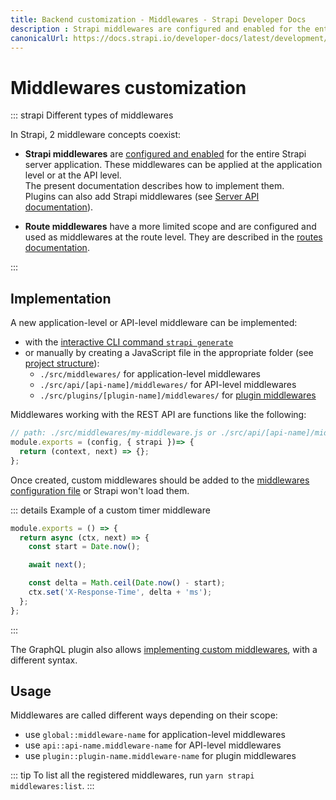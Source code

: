 ```yaml
---
title: Backend customization - Middlewares - Strapi Developer Docs
description : Strapi middlewares are configured and enabled for the entire Strapi server application. Middlewares can be customized according to your needs.
canonicalUrl: https://docs.strapi.io/developer-docs/latest/development/backend-customization/middlewares.html
---
```


# Middlewares customization

::: strapi Different types of middlewares

In Strapi, 2 middleware concepts coexist:

- **Strapi middlewares** are [configured and enabled](/developer-docs/latest/setup-deployment-guides/configurations/required/middlewares.md) for the entire Strapi server application. These middlewares can be applied at the application level or at the API level. <br/>The present documentation describes how to implement them.<br/>Plugins can also add Strapi middlewares (see [Server API documentation](/developer-docs/latest/developer-resources/plugin-api-reference/server.md#middlewares)).

- **Route middlewares** have a more limited scope and are configured and used as middlewares at the route level. They are described in the [routes documentation](/developer-docs/latest/development/backend-customization/routes.md#middlewares).

:::

## Implementation

A new application-level or API-level middleware can be implemented:
- with the [interactive CLI command `strapi generate`](/developer-docs/latest/developer-resources/cli/CLI.md#strapi-generate)
- or manually by creating a JavaScript file in the appropriate folder (see [project structure](/developer-docs/latest/setup-deployment-guides/file-structure.md)):
  - `./src/middlewares/` for application-level middlewares
  - `./src/api/[api-name]/middlewares/` for API-level middlewares
  - `./src/plugins/[plugin-name]/middlewares/` for [plugin middlewares](/developer-docs/latest/developer-resources/plugin-api-reference/server.md#middlewares)

Middlewares working with the REST API are functions like the following:

```js
// path: ./src/middlewares/my-middleware.js or ./src/api/[api-name]/middlewares/my-middleware.js
module.exports = (config, { strapi })=> {
  return (context, next) => {};
};
```

Once created, custom middlewares should be added to the [middlewares configuration file](/developer-docs/latest/setup-deployment-guides/configurations/required/middlewares.md#loading-order) or Strapi won't load them.

::: details Example of a custom timer middleware

```js
module.exports = () => {
  return async (ctx, next) => {
    const start = Date.now();

    await next();

    const delta = Math.ceil(Date.now() - start);
    ctx.set('X-Response-Time', delta + 'ms');
  };
};
```

:::

The GraphQL plugin also allows [implementing custom middlewares](/developer-docs/latest/plugins/graphql.md#middlewares), with a different syntax.

## Usage

Middlewares are called different ways depending on their scope:

- use `global::middleware-name` for application-level middlewares
- use `api::api-name.middleware-name` for API-level middlewares
- use `plugin::plugin-name.middleware-name` for plugin middlewares

::: tip
To list all the registered middlewares, run `yarn strapi middlewares:list`.
:::
